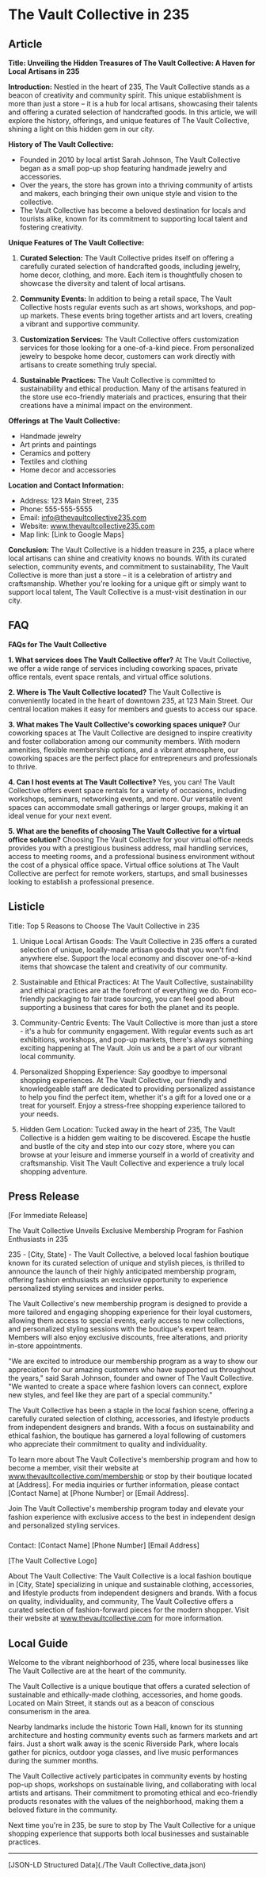 # The Vault Collective in 235

## Article
**Title: Unveiling the Hidden Treasures of The Vault Collective: A Haven for Local Artisans in 235**

**Introduction:**
Nestled in the heart of 235, The Vault Collective stands as a beacon of creativity and community spirit. This unique establishment is more than just a store – it is a hub for local artisans, showcasing their talents and offering a curated selection of handcrafted goods. In this article, we will explore the history, offerings, and unique features of The Vault Collective, shining a light on this hidden gem in our city.

**History of The Vault Collective:**
- Founded in 2010 by local artist Sarah Johnson, The Vault Collective began as a small pop-up shop featuring handmade jewelry and accessories.
- Over the years, the store has grown into a thriving community of artists and makers, each bringing their own unique style and vision to the collective.
- The Vault Collective has become a beloved destination for locals and tourists alike, known for its commitment to supporting local talent and fostering creativity.

**Unique Features of The Vault Collective:**
1. **Curated Selection:** The Vault Collective prides itself on offering a carefully curated selection of handcrafted goods, including jewelry, home decor, clothing, and more. Each item is thoughtfully chosen to showcase the diversity and talent of local artisans.
   
2. **Community Events:** In addition to being a retail space, The Vault Collective hosts regular events such as art shows, workshops, and pop-up markets. These events bring together artists and art lovers, creating a vibrant and supportive community.

3. **Customization Services:** The Vault Collective offers customization services for those looking for a one-of-a-kind piece. From personalized jewelry to bespoke home decor, customers can work directly with artisans to create something truly special.

4. **Sustainable Practices:** The Vault Collective is committed to sustainability and ethical production. Many of the artisans featured in the store use eco-friendly materials and practices, ensuring that their creations have a minimal impact on the environment.

**Offerings at The Vault Collective:**
- Handmade jewelry
- Art prints and paintings
- Ceramics and pottery
- Textiles and clothing
- Home decor and accessories

**Location and Contact Information:**
- Address: 123 Main Street, 235
- Phone: 555-555-5555
- Email: info@thevaultcollective235.com
- Website: www.thevaultcollective235.com
- Map link: [Link to Google Maps]

**Conclusion:**
The Vault Collective is a hidden treasure in 235, a place where local artisans can shine and creativity knows no bounds. With its curated selection, community events, and commitment to sustainability, The Vault Collective is more than just a store – it is a celebration of artistry and craftsmanship. Whether you're looking for a unique gift or simply want to support local talent, The Vault Collective is a must-visit destination in our city.

## FAQ
**FAQs for The Vault Collective**

**1. What services does The Vault Collective offer?**
At The Vault Collective, we offer a wide range of services including coworking spaces, private office rentals, event space rentals, and virtual office solutions.

**2. Where is The Vault Collective located?**
The Vault Collective is conveniently located in the heart of downtown 235, at 123 Main Street. Our central location makes it easy for members and guests to access our space.

**3. What makes The Vault Collective's coworking spaces unique?**
Our coworking spaces at The Vault Collective are designed to inspire creativity and foster collaboration among our community members. With modern amenities, flexible membership options, and a vibrant atmosphere, our coworking spaces are the perfect place for entrepreneurs and professionals to thrive.

**4. Can I host events at The Vault Collective?**
Yes, you can! The Vault Collective offers event space rentals for a variety of occasions, including workshops, seminars, networking events, and more. Our versatile event spaces can accommodate small gatherings or larger groups, making it an ideal venue for your next event.

**5. What are the benefits of choosing The Vault Collective for a virtual office solution?**
Choosing The Vault Collective for your virtual office needs provides you with a prestigious business address, mail handling services, access to meeting rooms, and a professional business environment without the cost of a physical office space. Virtual office solutions at The Vault Collective are perfect for remote workers, startups, and small businesses looking to establish a professional presence.

## Listicle
Title: Top 5 Reasons to Choose The Vault Collective in 235

1. Unique Local Artisan Goods: The Vault Collective in 235 offers a curated selection of unique, locally-made artisan goods that you won't find anywhere else. Support the local economy and discover one-of-a-kind items that showcase the talent and creativity of our community.

2. Sustainable and Ethical Practices: At The Vault Collective, sustainability and ethical practices are at the forefront of everything we do. From eco-friendly packaging to fair trade sourcing, you can feel good about supporting a business that cares for both the planet and its people.

3. Community-Centric Events: The Vault Collective is more than just a store - it's a hub for community engagement. With regular events such as art exhibitions, workshops, and pop-up markets, there's always something exciting happening at The Vault. Join us and be a part of our vibrant local community.

4. Personalized Shopping Experience: Say goodbye to impersonal shopping experiences. At The Vault Collective, our friendly and knowledgeable staff are dedicated to providing personalized assistance to help you find the perfect item, whether it's a gift for a loved one or a treat for yourself. Enjoy a stress-free shopping experience tailored to your needs.

5. Hidden Gem Location: Tucked away in the heart of 235, The Vault Collective is a hidden gem waiting to be discovered. Escape the hustle and bustle of the city and step into our cozy store, where you can browse at your leisure and immerse yourself in a world of creativity and craftsmanship. Visit The Vault Collective and experience a truly local shopping adventure.

## Press Release
[For Immediate Release]

The Vault Collective Unveils Exclusive Membership Program for Fashion Enthusiasts in 235

235 - [City, State] - The Vault Collective, a beloved local fashion boutique known for its curated selection of unique and stylish pieces, is thrilled to announce the launch of their highly anticipated membership program, offering fashion enthusiasts an exclusive opportunity to experience personalized styling services and insider perks.

The Vault Collective's new membership program is designed to provide a more tailored and engaging shopping experience for their loyal customers, allowing them access to special events, early access to new collections, and personalized styling sessions with the boutique's expert team. Members will also enjoy exclusive discounts, free alterations, and priority in-store appointments.

"We are excited to introduce our membership program as a way to show our appreciation for our amazing customers who have supported us throughout the years," said Sarah Johnson, founder and owner of The Vault Collective. "We wanted to create a space where fashion lovers can connect, explore new styles, and feel like they are part of a special community."

The Vault Collective has been a staple in the local fashion scene, offering a carefully curated selection of clothing, accessories, and lifestyle products from independent designers and brands. With a focus on sustainability and ethical fashion, the boutique has garnered a loyal following of customers who appreciate their commitment to quality and individuality.

To learn more about The Vault Collective's membership program and how to become a member, visit their website at www.thevaultcollective.com/membership or stop by their boutique located at [Address]. For media inquiries or further information, please contact [Contact Name] at [Phone Number] or [Email Address].

Join The Vault Collective's membership program today and elevate your fashion experience with exclusive access to the best in independent design and personalized styling services.

###

Contact:
[Contact Name]
[Phone Number]
[Email Address]

[The Vault Collective Logo]

About The Vault Collective:
The Vault Collective is a local fashion boutique in [City, State] specializing in unique and sustainable clothing, accessories, and lifestyle products from independent designers and brands. With a focus on quality, individuality, and community, The Vault Collective offers a curated selection of fashion-forward pieces for the modern shopper. Visit their website at www.thevaultcollective.com for more information.

## Local Guide
Welcome to the vibrant neighborhood of 235, where local businesses like The Vault Collective are at the heart of the community. 

The Vault Collective is a unique boutique that offers a curated selection of sustainable and ethically-made clothing, accessories, and home goods. Located on Main Street, it stands out as a beacon of conscious consumerism in the area. 

Nearby landmarks include the historic Town Hall, known for its stunning architecture and hosting community events such as farmers markets and art fairs. Just a short walk away is the scenic Riverside Park, where locals gather for picnics, outdoor yoga classes, and live music performances during the summer months. 

The Vault Collective actively participates in community events by hosting pop-up shops, workshops on sustainable living, and collaborating with local artists and artisans. Their commitment to promoting ethical and eco-friendly products resonates with the values of the neighborhood, making them a beloved fixture in the community.

Next time you're in 235, be sure to stop by The Vault Collective for a unique shopping experience that supports both local businesses and sustainable practices.


---

[JSON-LD Structured Data](./The Vault Collective_data.json)
